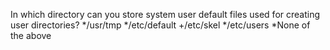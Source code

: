 In which directory can you store system user default files used for creating user directories?
*/usr/tmp
*/etc/default
+/etc/skel
*/etc/users
*None of the above